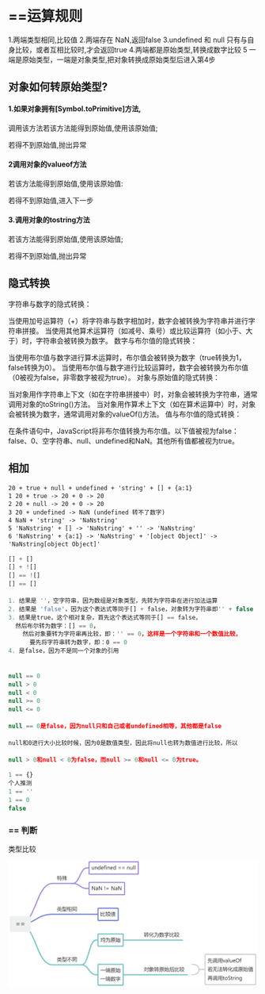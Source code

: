 

# ==运算规则



1.两端类型相同,比较值
2.两端存在 NaN,返回false
3.undefined 和 null 只有与自身比较，或者互相比较时,才会返回true
4.两端都是原始类型,转换成数字比较
5 一端是原始类型，一端是对象类型,把对象转换成原始类型后进入第4步

## 对象如何转原始类型?

#### 1.如果对象拥有[Symbol.toPrimitive]方法,

调用该方法若该方法能得到原始值,使用该原始值;

若得不到原始值,抛出异常

#### 2调用对象的valueof方法

若该方法能得到原始值,使用该原始值:

若得不到原始值,进入下一步

#### 3.调用对象的tostring方法

若该方法能得到原始值,使用该原始值;

若得不到原始值,抛出异常





## 隐式转换

字符串与数字的隐式转换：

当使用加号运算符（+）将字符串与数字相加时，数字会被转换为字符串并进行字符串拼接。
当使用其他算术运算符（如减号、乘号）或比较运算符（如小于、大于）时，字符串会被转换为数字。
数字与布尔值的隐式转换：

当使用布尔值与数字进行算术运算时，布尔值会被转换为数字（true转换为1，false转换为0）。
当使用布尔值与数字进行比较运算时，数字会被转换为布尔值（0被视为false，非零数字被视为true）。
对象与原始值的隐式转换：

当对象用作字符串上下文（如在字符串拼接中）时，对象会被转换为字符串，通常调用对象的toString()方法。
当对象用作算术上下文（如在算术运算中）时，对象会被转换为数字，通常调用对象的valueOf()方法。
值与布尔值的隐式转换：

在条件语句中，JavaScript将非布尔值转换为布尔值。以下值被视为false：false、0、空字符串、null、undefined和NaN。其他所有值都被视为true。





## 相加

``` 
20 + true + null + undefined + 'string' + [] + {a:1}
1 20 + true -> 20 + 0 -> 20
2 20 + null -> 20 + 0 -> 20
3 20 + undefined -> NaN (undefined 转不了数字)
4 NaN + 'string' -> 'NaNstring'
5 'NaNstring' + [] -> 'NaNstring' + '' -> 'NaNstring'
6 'NaNstring' + {a:1} -> 'NaNstring' + '[object Object]' -> 'NaNstring[object Object]'
```



```javascript
[] + []
[] + ![]
[] == ![]
[] == []

1. 结果是 ''，空字符串，因为数组是对象类型，先转为字符串在进行加法运算
2. 结果是 'false'，因为这个表达式等同于[] + false，对象转为字符串即'' + false
3. 结果是true，这个相对复杂，首先这个表达式等同于[] == false，
  然后布尔转为数字：[] == 0，
    然后对象要转为字符串再比较，即：'' == 0，这样是一个字符串和一个数值比较，
      要先将字符串转为数字，即：0 == 0
4. 是false，因为不是同一个对象的引用


null == 0
null > 0
null < 0
null >= 0
null <= 0

null == 0是false，因为null只和自己或者undefined相等，其他都是false

null和0进行大小比较时候，因为0是数值类型，因此将null也转为数值进行比较，所以

null > 0和null < 0为false，而null >= 0和null <= 0为true。
```

```javascript
1 == {}
个人推测
1 == ''
1 == 0
false
```

###  == 判断

类型比较

![](https://raw.githubusercontent.com/xxxsjan/pic-bed/main/202305151235728.jpeg)